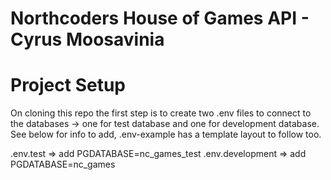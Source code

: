 # Northcoders House of Games API - Cyrus Moosavinia

# Project Setup

On cloning this repo the first step is to create two .env files to connect to the databases -> one for test database and one for development database. See below for info to add, .env-example has a template layout to follow too.

.env.test => add PGDATABASE=nc_games_test
.env.development => add PGDATABASE=nc_games
